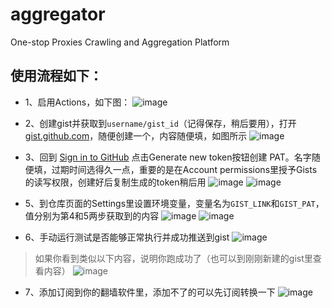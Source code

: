 # aggregator
One-stop Proxies Crawling and Aggregation Platform

## 使用流程如下：

- 1、启用Actions，如下图：
![image](https://github.com/user-attachments/assets/e85790b6-ce0f-4b5c-a68e-efeac6540367)

- 2、创建gist并获取到`username/gist_id`（记得保存，稍后要用），打开 [gist.github.com](https://gist.github.com)，随便创建一个，内容随便填，如图所示
![image](https://github.com/user-attachments/assets/6b2d8d31-1dcb-4ca0-b983-c68cd31b52e2)

- 3、回到 [Sign in to GitHub](https://github.com/settings/tokens?type=beta) 点击Generate new token按钮创建 PAT。名字随便填，过期时间选得久一点，重要的是在Account permissions里授予Gists的读写权限，创建好后复制生成的token稍后用
![image](https://github.com/user-attachments/assets/0bd567ae-2517-4245-ba19-5e753d67e762)
![image](https://github.com/user-attachments/assets/e0bcceeb-d8cf-4d90-9da8-d124379bf7a7)

- 5、到仓库页面的Settings里设置环境变量，变量名为`GIST_LINK`和`GIST_PAT`，值分别为第4和5两步获取到的内容
![image](https://github.com/user-attachments/assets/91edee9f-33d2-4404-9abc-427a5dcb541a)
![image](https://github.com/user-attachments/assets/0a9d9455-82fc-48d4-b057-248d6fe3012b)

- 6、手动运行测试是否能够正常执行并成功推送到gist
![image](https://github.com/user-attachments/assets/f0c23028-e2cd-4c94-ba0a-994f3dd6eb4c)

> 如果你看到类似以下内容，说明你跑成功了（也可以到刚刚新建的gist里查看内容）
![image](https://github.com/user-attachments/assets/0331648e-aa8b-4713-a117-c9407939f46c)


- 7、添加订阅到你的翻墙软件里，添加不了的可以先订阅转换一下
![image](https://github.com/user-attachments/assets/1d48dc17-3fae-4492-ae0a-09912deb7a54)
